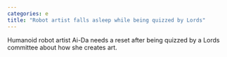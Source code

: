 ```yaml
---
categories: e
title: "Robot artist falls asleep while being quizzed by Lords"
---
```

Humanoid robot artist Ai-Da needs a reset after being quizzed by a Lords committee about how she creates art.